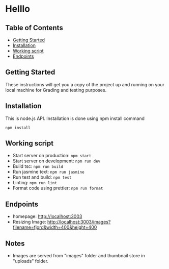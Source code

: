 # Helllo

## Table of Contents

- [Getting Started](#getting-started)
- [Installation](#installation)
- [Working script](#working-script)
- [Endpoints](#endpoints)

## Getting Started

These instructions will get you a copy of the project up and running on your local machine for Grading and testing purposes.

## Installation

This is node.js API. Installation is done using npm install command

```
npm install
```

## Working script

- Start server on production: `npm start`
- Start server on development: `npm run dev`
- Build tsc: `npm run build`
- Run jasmine text: `npm run jasmine`
- Run test and build: `npm test`
- Linting: `npm run lint`
- Format code using prettier: `npm run format`

## Endpoints

- homepage: <http://localhost:3003>
- Resizing Image: <http://localhost:3003/images?filename=fjord&width=400&height=400>

## Notes

- Images are served from "images" folder and thumbnail store in "uploads" folder.
